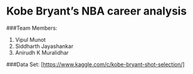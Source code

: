 # Kobe Bryant’s NBA career analysis

###Team Members:<br />
1. Vipul Munot<br />
2. Siddharth Jayashankar<br />
3. Anirudh K Muralidhar

###Data Set: 
[https://www.kaggle.com/c/kobe-bryant-shot-selection/]

